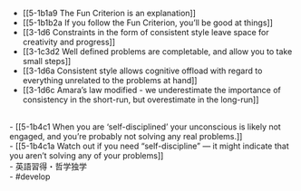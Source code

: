 - [[5-1b1a9 The Fun Criterion is an explanation]]
- [[5-1b1b2a If you follow the Fun Criterion, you’ll be good at things]]
- [[3-1d6 Constraints in the form of consistent style leave space for creativity and progress]]
- [[3-1c3d2 Well defined problems are completable, and allow you to take small steps]]
- [[3-1d6a Consistent style allows cognitive offload with regard to everything unrelated to the problems at hand]]
- [[3-1d6c Amara’s law modified - we underestimate the importance of consistency in the short-run, but overestimate in the long-run]]
<br>
- [[5-1b4c1 When you are ‘self-disciplined’ your unconscious is likely not engaged, and you’re probably not solving any real problems.]]
<br>
- [[5-1b4c1a Watch out if you need “self-discipline” — it might indicate that you aren’t solving any of your problems]]
<br>
- 英語習得・哲学独学
<br>
- #develop
<br>
